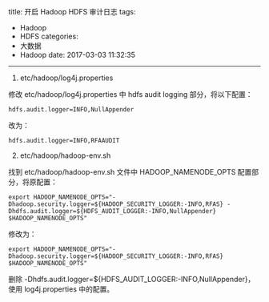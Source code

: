 title: 开启 Hadoop HDFS 审计日志
tags:
  - Hadoop
  - HDFS
categories:
  - 大数据
  - Hadoop
date: 2017-03-03 11:32:35
---

1. etc/hadoop/log4j.properties

修改 etc/hadoop/log4j.properties 中 hdfs audit logging 部分，将以下配置：

    hdfs.audit.logger=INFO,NullAppender

改为：

    hdfs.audit.logger=INFO,RFAAUDIT

<!-- more -->

2. etc/hadoop/hadoop-env.sh

找到 etc/hadoop/hadoop-env.sh 文件中 HADOOP_NAMENODE_OPTS 配置部分，将原配置：

    export HADOOP_NAMENODE_OPTS="-Dhadoop.security.logger=${HADOOP_SECURITY_LOGGER:-INFO,RFAS} -Dhdfs.audit.logger=${HDFS_AUDIT_LOGGER:-INFO,NullAppender} $HADOOP_NAMENODE_OPTS"

修改为：

    export HADOOP_NAMENODE_OPTS="-Dhadoop.security.logger=${HADOOP_SECURITY_LOGGER:-INFO,RFAS} $HADOOP_NAMENODE_OPTS"

删除 -Dhdfs.audit.logger=${HDFS_AUDIT_LOGGER:-INFO,NullAppender}，使用 log4j.properties 中的配置。